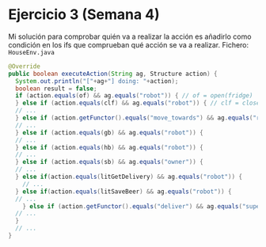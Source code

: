 # Ejercicio 3 (Semana 4)

Mi solución para comprobar quién va a realizar la acción es añadirlo como condición en los ifs que comprueban qué acción se va a realizar.
Fichero: `HouseEnv.java`
```java
@Override
public boolean executeAction(String ag, Structure action) {
  System.out.println("["+ag+"] doing: "+action);
  boolean result = false;
  if (action.equals(of) && ag.equals("robot")) { // of = open(fridge)
  } else if (action.equals(clf) && ag.equals("robot")) { // clf = close(fridge)
  // ...
  } else if (action.getFunctor().equals("move_towards") && ag.equals("robot")) {
  // ...
  } else if (action.equals(gb) && ag.equals("robot")) {
  // ...
  } else if (action.equals(hb) && ag.equals("robot")) {
  // ...
  } else if (action.equals(sb) && ag.equals("owner")) {
  // ...
  } else if(action.equals(litGetDelivery) && ag.equals("robot")) {
	// ...
  } else if(action.equals(litSaveBeer) && ag.equals("robot")) {
  // ...
	} else if (action.getFunctor().equals("deliver") && ag.equals("supermarket")) {
  // ...
  }
  // ...
}
```
